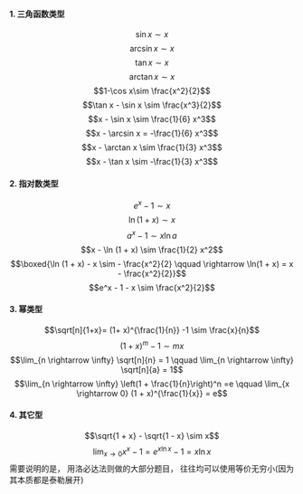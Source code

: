 #### 1. 三角函数类型
$$\sin x\sim x$$
$$\arcsin x \sim x$$
$$\tan x\sim x$$
$$\arctan x \sim x$$
$$1-\cos x\sim \frac{x^2}{2}$$
$$\tan x - \sin x \sim \frac{x^3}{2}$$
$$x - \sin x \sim \frac{1}{6} x^3$$
$$x - \arcsin x = -\frac{1}{6} x^3$$
$$x - \arctan x \sim \frac{1}{3} x^3$$
$$x - \tan x \sim -\frac{1}{3} x^3$$
#### 2. 指对数类型
$$e^x -1 \sim x$$
$$\ln (1 + x) \sim x$$
$$a^x -1 \sim  x\ln a$$
$$x - \ln (1 + x) \sim \frac{1}{2} x^2$$
$$\boxed{\ln (1 + x) - x \sim  - \frac{x^2}{2}  \qquad \rightarrow \ln(1 + x) = x - \frac{x^2}{2}}$$
$$e^x - 1 - x \sim \frac{x^2}{2}$$
#### 3. 幂类型 
$$\sqrt[n]{1+x}= (1+ x)^{\frac{1}{n}} -1 \sim \frac{x}{n}$$
$$(1+ x)^m  -1\sim mx$$
$$\lim_{n \rightarrow \infty} \sqrt[n]{n} = 1 \qquad \lim_{n \rightarrow \infty} \sqrt[n]{a} = 1$$
$$\lim_{n \rightarrow \infty} \left(1 + \frac{1}{n}\right)^n =e \qquad \lim_{x \rightarrow 0} (1 + x)^{\frac{1}{x}} = e$$
#### 4. 其它型
$$\sqrt{1 + x} - \sqrt{1 - x}  \sim x$$
$$\lim_{x\rightarrow 0}x^x -1 = e^{x\ln x} -1  = x \ln x$$
需要说明的是， 用洛必达法则做的大部分题目， 往往均可以使用等价无穷小(因为其本质都是泰勒展开)
